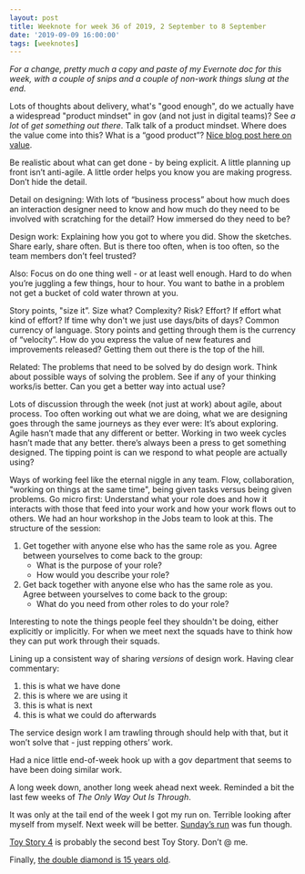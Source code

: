 ```yaml
---
layout: post
title: Weeknote for week 36 of 2019, 2 September to 8 September
date: '2019-09-09 16:00:00'
tags: [weeknotes]
---
```

*For a change, pretty much a copy and paste of my Evernote doc for this week, with a couple of snips and a couple of non-work things slung at the end.*

Lots of thoughts about delivery, what's "good enough", do we actually have a widespread "product mindset" in gov (and not just in digital teams)? See _a lot_ of _get something out there_. Talk talk of a product mindset. Where does the value come into this? What is a “good product”? [Nice blog post here on value](https://medium.com/swlh/escape-the-trap-of-user-tests-focus-on-the-service-value-24f9a1efdce9).

Be realistic about what can get done - by being explicit. A little planning up front isn’t anti-agile. A little order helps you know you are making progress. Don’t hide the detail.

Detail on designing: With lots of “business process” about how much does an interaction designer need to know and how much do they need to be involved with scratching for the detail? How immersed do they need to be?

Design work: Explaining how you got to where you did. Show the sketches. Share early, share often. But is there too often, when is too often, so the team members don’t feel trusted?

Also: Focus on do one thing well - or at least well enough. Hard to do when you’re juggling a few things, hour to hour. You want to bathe in a problem not get a bucket of cold water thrown at you.

Story points, "size it”. Size what? Complexity? Risk? Effort? If effort what kind of effort? If time why don't we just use days/bits of days? Common currency of language. Story points and getting through them is the currency of “velocity”. How do you express the value of new features and improvements released? Getting them out there is the top of the hill.

Related: The problems that need to be solved by do design work. Think about possible ways of solving the problem. See if any of your thinking works/is better. Can you get a better way into actual use?

Lots of discussion through the week (not just at work) about agile, about process. Too often working out what we are doing, what we are designing goes through the same journeys as they ever were: It’s about exploring. Agile hasn’t made that any different or better. Working in two week cycles hasn’t made that any better. there’s always been a press to get something designed. The tipping point is can we respond to what people are actually using?

Ways of working feel like the eternal niggle in any team. Flow, collaboration, "working on things at the same time", being given tasks versus being given problems. Go micro first: Understand what your role does and how it interacts with those that feed into your work and how your work flows out to others. We had an hour workshop in the Jobs team to look at this. The structure of the session:

1.  Get together with anyone else who has the same role as you. Agree between yourselves to come back to the group:
    * What is the purpose of your role?
    * How would you describe your role?
2. Get back together with anyone else who has the same role as you. Agree between yourselves to come back to the group:
    * What do you need from other roles to do your role?

Interesting to note the things people feel they shouldn't be doing, either explicitly or implicitly. For when we meet next the squads have to think how they can put work through their squads.

Lining up a consistent way of sharing _versions_ of design work. Having clear commentary:

1. this is what we have done
2. this is where we are using it
3. this is what is next
4. this is what we could do afterwards

The service design work I am trawling through should help with that, but it won’t solve that - just repping others’ work.

Had a nice little end-of-week hook up with a gov department that seems to have been doing similar work.

A long week down, another long week ahead next week. Reminded a bit the last few weeks of _The Only Way Out Is Through_.

It was only at the tail end of the week I got my run on. Terrible looking after myself from myself. Next week will be better. [Sunday’s run](https://www.strava.com/activities/2689896075) was fun though.

[Toy Story 4](https://www.imdb.com/title/tt1979376/) is probably the second best Toy Story. Don’t @ me.

Finally, [the double diamond is 15 years old](https://medium.com/design-council/the-double-diamond-15-years-on-8c7bc594610e).
